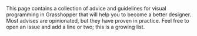 


This page contains a collection of advice and guidelines for visual programming in Grasshopper that will help you to become a better designer. Most advises are opinionated, but they have proven in practice. Feel free to open an issue and add a line or two; this is a growing list.